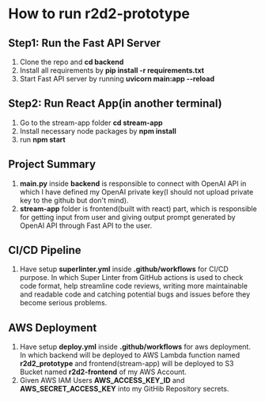 # How to run r2d2-prototype

## Step1: Run the Fast API Server
1. Clone the repo and **cd backend**
2. Install all requirements by **pip install -r requirements.txt**
3. Start Fast API server by running **uvicorn main:app --reload**

## Step2: Run React App(in another terminal)
1. Go to the stream-app folder **cd stream-app**
2. Install necessary node packages by **npm install**
3. run **npm start**

## Project Summary
1. **main.py** inside **backend** is responsible to connect with OpenAI API in which I have defined my OpenAI private key(I should not upload private key to the github but don't mind).
2. **stream-app** folder is frontend(built with react) part, which is responsible for getting input from user and giving output prompt generated by OpenAI API through Fast API to the user.

## CI/CD Pipeline
1.  Have setup **superlinter.yml** inside **.github/workflows** for CI/CD purpose. In which Super Linter from GitHub actions is used to check code format, help streamline code reviews, writing more maintainable and readable code and catching potential bugs and issues before they become serious problems.

##  AWS Deployment
1.  Have setup **deploy.yml** inside **.github/workflows** for aws deployment. In which backend will be deployed to AWS Lambda function named **r2d2_prototype** and frontend(stream-app) will be deployed to S3 Bucket named **r2d2-frontend** of my AWS Account.
2.  Given AWS IAM Users **AWS_ACCESS_KEY_ID** and **AWS_SECRET_ACCESS_KEY** into my GitHib Repository secrets. 
